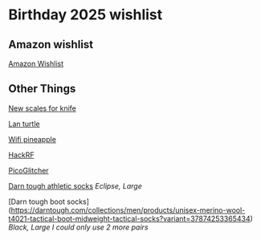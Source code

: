 # Birthday 2025 wishlist

## Amazon wishlist

[Amazon Wishlist](https://www.amazon.com/hz/wishlist/ls/2E477W1WAHNZJ?ref_=wl_share)

## Other Things
[New scales for knife](https://smkw.com/smkw-bugout-copper-handle-scales?srsltid=AfmBOorzmSDydsb1F2y0YqJcfCm1GtBBc0p38H2ST2XB4khvbjFM5QKl)

[Lan turtle](https://shop.hak5.org/products/lan-turtle)

[Wifi pineapple](https://shop.hak5.org/products/wifi-pineapple)

[HackRF](https://www.adafruit.com/product/3583)

[PicoGlitcher](https://www.tindie.com/products/faulty-hardware/picoglitcher-v11/)

[Darn tough athletic socks](https://darntough.com/collections/our-picks-for-him/products/mens-merino-wool-run-no-show-tab-ultra-lightweight-running-socks?variant=37874238324922) 
*Eclipse, Large*

[Darn tough boot socks]
(https://darntough.com/collections/men/products/unisex-merino-wool-t4021-tactical-boot-midweight-tactical-socks?variant=37874253365434)
*Black, Large*
*I could only use 2 more pairs*


